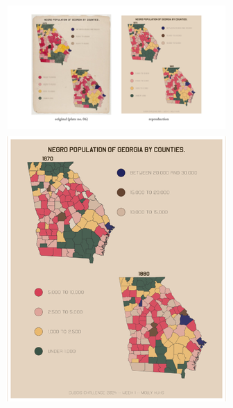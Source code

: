 ![Model](https://github.com/makuhs/DuboisChallenge/blob/main/Week%201/week1_sidebyside.png) 

![Model](https://github.com/makuhs/DuboisChallenge/blob/main/Week%201/week1.png)
